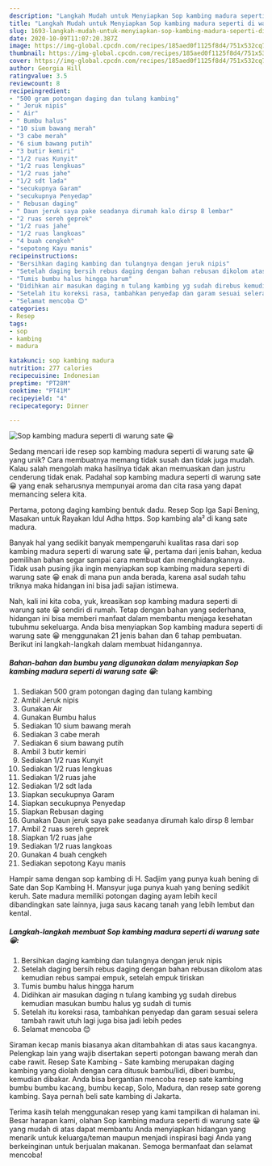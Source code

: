 ```yaml
---
description: "Langkah Mudah untuk Menyiapkan Sop kambing madura seperti di warung sate 😀 yang Lezat"
title: "Langkah Mudah untuk Menyiapkan Sop kambing madura seperti di warung sate 😀 yang Lezat"
slug: 1693-langkah-mudah-untuk-menyiapkan-sop-kambing-madura-seperti-di-warung-sate-yang-lezat
date: 2020-10-09T11:07:20.387Z
image: https://img-global.cpcdn.com/recipes/185aed0f1125f8d4/751x532cq70/sop-kambing-madura-seperti-di-warung-sate-😀-foto-resep-utama.jpg
thumbnail: https://img-global.cpcdn.com/recipes/185aed0f1125f8d4/751x532cq70/sop-kambing-madura-seperti-di-warung-sate-😀-foto-resep-utama.jpg
cover: https://img-global.cpcdn.com/recipes/185aed0f1125f8d4/751x532cq70/sop-kambing-madura-seperti-di-warung-sate-😀-foto-resep-utama.jpg
author: Georgia Hill
ratingvalue: 3.5
reviewcount: 8
recipeingredient:
- "500 gram potongan daging dan tulang kambing"
- " Jeruk nipis"
- " Air"
- " Bumbu halus"
- "10 sium bawang merah"
- "3 cabe merah"
- "6 sium bawang putih"
- "3 butir kemiri"
- "1/2 ruas Kunyit"
- "1/2 ruas lengkuas"
- "1/2 ruas jahe"
- "1/2 sdt lada"
- "secukupnya Garam"
- "secukupnya Penyedap"
- " Rebusan daging"
- " Daun jeruk saya pake seadanya dirumah kalo dirsp 8 lembar"
- "2 ruas sereh geprek"
- "1/2 ruas jahe"
- "1/2 ruas langkoas"
- "4 buah cengkeh"
- "sepotong Kayu manis"
recipeinstructions:
- "Bersihkan daging kambing dan tulangnya dengan jeruk nipis"
- "Setelah daging bersih rebus daging dengan bahan rebusan dikolom atas kemudian rebus sampai empuk, setelah empuk tiriskan"
- "Tumis bumbu halus hingga harum"
- "Didihkan air masukan daging n tulang kambing yg sudah direbus kemudian masukan bumbu halus yg sudah di tumis"
- "Setelah itu koreksi rasa, tambahkan penyedap dan garam sesuai selera tambah rawit utuh lagi juga bisa jadi lebih pedes"
- "Selamat mencoba 😊"
categories:
- Resep
tags:
- sop
- kambing
- madura

katakunci: sop kambing madura 
nutrition: 277 calories
recipecuisine: Indonesian
preptime: "PT28M"
cooktime: "PT41M"
recipeyield: "4"
recipecategory: Dinner

---
```



![Sop kambing madura seperti di warung sate 😀](https://img-global.cpcdn.com/recipes/185aed0f1125f8d4/751x532cq70/sop-kambing-madura-seperti-di-warung-sate-😀-foto-resep-utama.jpg)

Sedang mencari ide resep sop kambing madura seperti di warung sate 😀 yang unik? Cara membuatnya memang tidak susah dan tidak juga mudah. Kalau salah mengolah maka hasilnya tidak akan memuaskan dan justru cenderung tidak enak. Padahal sop kambing madura seperti di warung sate 😀 yang enak seharusnya mempunyai aroma dan cita rasa yang dapat memancing selera kita.

Pertama, potong daging kambing bentuk dadu. Resep Sop Iga Sapi Bening, Masakan untuk Rayakan Idul Adha https. Sop kambing ala² di kang sate madura.

Banyak hal yang sedikit banyak mempengaruhi kualitas rasa dari sop kambing madura seperti di warung sate 😀, pertama dari jenis bahan, kedua pemilihan bahan segar sampai cara membuat dan menghidangkannya. Tidak usah pusing jika ingin menyiapkan sop kambing madura seperti di warung sate 😀 enak di mana pun anda berada, karena asal sudah tahu triknya maka hidangan ini bisa jadi sajian istimewa.


Nah, kali ini kita coba, yuk, kreasikan sop kambing madura seperti di warung sate 😀 sendiri di rumah. Tetap dengan bahan yang sederhana, hidangan ini bisa memberi manfaat dalam membantu menjaga kesehatan tubuhmu sekeluarga. Anda bisa menyiapkan Sop kambing madura seperti di warung sate 😀 menggunakan 21 jenis bahan dan 6 tahap pembuatan. Berikut ini langkah-langkah dalam membuat hidangannya.

<!--inarticleads1-->

##### Bahan-bahan dan bumbu yang digunakan dalam menyiapkan Sop kambing madura seperti di warung sate 😀:

1. Sediakan 500 gram potongan daging dan tulang kambing
1. Ambil  Jeruk nipis
1. Gunakan  Air
1. Gunakan  Bumbu halus
1. Sediakan 10 sium bawang merah
1. Sediakan 3 cabe merah
1. Sediakan 6 sium bawang putih
1. Ambil 3 butir kemiri
1. Sediakan 1/2 ruas Kunyit
1. Sediakan 1/2 ruas lengkuas
1. Sediakan 1/2 ruas jahe
1. Sediakan 1/2 sdt lada
1. Siapkan secukupnya Garam
1. Siapkan secukupnya Penyedap
1. Siapkan  Rebusan daging
1. Gunakan  Daun jeruk saya pake seadanya dirumah kalo dirsp 8 lembar
1. Ambil 2 ruas sereh geprek
1. Siapkan 1/2 ruas jahe
1. Sediakan 1/2 ruas langkoas
1. Gunakan 4 buah cengkeh
1. Sediakan sepotong Kayu manis


Hampir sama dengan sop kambing di H. Sadjim yang punya kuah bening di Sate dan Sop Kambing H. Mansyur juga punya kuah yang bening sedikit keruh. Sate madura memiliki potongan daging ayam lebih kecil dibandingkan sate lainnya, juga saus kacang tanah yang lebih lembut dan kental. 

<!--inarticleads2-->

##### Langkah-langkah membuat Sop kambing madura seperti di warung sate 😀:

1. Bersihkan daging kambing dan tulangnya dengan jeruk nipis
1. Setelah daging bersih rebus daging dengan bahan rebusan dikolom atas kemudian rebus sampai empuk, setelah empuk tiriskan
1. Tumis bumbu halus hingga harum
1. Didihkan air masukan daging n tulang kambing yg sudah direbus kemudian masukan bumbu halus yg sudah di tumis
1. Setelah itu koreksi rasa, tambahkan penyedap dan garam sesuai selera tambah rawit utuh lagi juga bisa jadi lebih pedes
1. Selamat mencoba 😊


Siraman kecap manis biasanya akan ditambahkan di atas saus kacangnya. Pelengkap lain yang wajib disertakan seperti potongan bawang merah dan cabe rawit. Resep Sate Kambing - Sate kambing merupakan daging kambing yang diolah dengan cara ditusuk bambu/lidi, diberi bumbu, kemudian dibakar. Anda bisa bergantian mencoba resep sate kambing bumbu bumbu kacang, bumbu kecap, Solo, Madura, dan resep sate goreng kambing. Saya pernah beli sate kambing di Jakarta. 

Terima kasih telah menggunakan resep yang kami tampilkan di halaman ini. Besar harapan kami, olahan Sop kambing madura seperti di warung sate 😀 yang mudah di atas dapat membantu Anda menyiapkan hidangan yang menarik untuk keluarga/teman maupun menjadi inspirasi bagi Anda yang berkeinginan untuk berjualan makanan. Semoga bermanfaat dan selamat mencoba!
